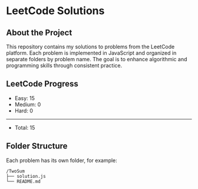 # LeetCode Solutions

##  About the Project

This repository contains my solutions to problems from the LeetCode platform. Each problem is implemented in JavaScript and organized in separate folders by problem name. The goal is to enhance algorithmic and programming skills through consistent practice.


## LeetCode Progress
- Easy: 15
- Medium: 0
- Hard: 0
______________
- Total: 15

##  Folder Structure

Each problem has its own folder, for example:

```
/TwoSum
├── solution.js
└── README.md
```

